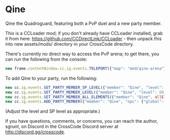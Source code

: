 # Qine

Qine the Quadroguard, featuring both a PvP duel and a new party member.

This is a CCLoader mod; if you don't already have CCLoader installed, grab it from here: https://github.com/CCDirectLink/CCLoader - then unpack this into new assets/mods/ directory in your CrossCode directory.

There's currently no direct way to access the PvP arena; to get there, you can run the following from the console:

```javascript
new frame.contentWindow.cc.ig.events.TELEPORT({"map": "mod/qine-arena"}).start()
```

To add Qine to your party, run the following:
```javascript
new cc.ig.events.SET_PARTY_MEMBER_SP_LEVEL({"member": "Qine", "level": "3"}).start()
new cc.ig.events.SET_PARTY_MEMBER_LEVEL({"member": "Qine", "level": 60, "exp": 183, "updateEquipment": true }).start()
new cc.ig.events.SET_PARTY_MEMBER_ALL_ELEMENTS({"member": "Qine", allElements: true }).start()
new cc.ig.events.ADD_PARTY_MEMBER({"member": "Qine", "npc": {"global": true, "name": "Qine"}}).start()
```
(Adjust the level and SP level as appropriate.)

If you have questions, comments, or concerns, you can reach the author, sgrunt, on Discord in the CrossCode Discord server at http://discord.gg/crosscode.
